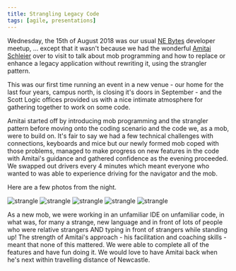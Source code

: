 ```yaml
---
title: Strangling Legacy Code
tags: [agile, presentations]
---
```


Wednesday, the 15th of August 2018 was our usual <a href="http://nebytes.net">NE Bytes</a> developer meetup, ...
except that it wasn't because we had the wonderful <a href="https://twitter.com/schmonz/">Amitai Schleier</a> over to visit to
talk about mob programming and how to replace or enhance a legacy application without rewriting it, using the strangler
pattern.

This was our first time running an event in a new venue - our home for the last four years, campus north, is closing it's doors
in September - and the Scott Logic offices provided us with a nice intimate atmosphere for gathering together to work on
some code.

Amitai started off by introducing mob programming and the strangler pattern before moving onto the coding scenario and the code we, as a mob,
were to build on. It's fair to say we had a few technical challenges with connections, keyboards and mice but our newly formed
mob coped with those problems, managed to make progress on new features in the code with Amitai's guidance and gathered
confidence as the evening proceeded. We swapped out drivers every 4 minutes which meant everyone who wanted to was able to
experience driving for the navigator and the mob.

Here are a few photos from the night.

<img src="/assets/img/posts/strangling-legacy-code/WP_20180815_19_59_51_Pro.png" alt="strangle" class="u-max-full-width" />

<img src="/assets/img/posts/strangling-legacy-code/WP_20180815_20_06_41_Pro.png" alt="strangle" class="u-max-full-width" />

<img src="/assets/img/posts/strangling-legacy-code/WP_20180815_20_16_21_Pro.png" alt="strangle" class="u-max-full-width" />

<img src="/assets/img/posts/strangling-legacy-code/WP_20180815_20_35_57_Pro.png" alt="strangle" class="u-max-full-width" />

<img src="/assets/img/posts/strangling-legacy-code/WP_20180815_20_46_34_Pro.png" alt="strangle" class="u-max-full-width" />

As a new mob, we were working in an unfamiliar IDE on unfamiliar code, in what was, for many a strange, new language and in front
of lots of people who were relative strangers AND typing in front of strangers while standing up! The strength of Amitai's approach - his
facilitation and coaching skills - meant that none of this mattered. We were able to complete all of the features and have fun
doing it. We would love to have Amitai back when he's next within travelling distance of Newcastle.
